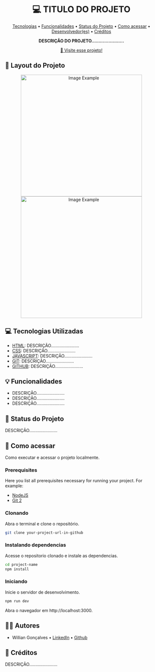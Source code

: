 <h1 id="title" align="center" style="font-weight: bold;">💻 TITULO DO PROJETO</h1>

<p id="index" align="center">
  <a href="#tech">Tecnologias</a> • 
  <a href="#funcionalities">Funcionalidades</a> • 
  <a href="#status">Status do Projeto</a> • 
  <a href="#started">Como acessar</a> • 
  <a href="#dev">Desenvolvedor(es)</a> • 
  <a href="#credit">Créditos</a>
</p>

<p id="description" align="center">
  <b>DESCRIÇÃO DO PROJETO.......................</b>
</p>

<p id="link" align="center">
  <a href="url">📱 Visite esse projeto!</a>
</p>

<h2 id="layout">🎨 Layout do Projeto</h2>

<p id="layout-print" align="center">
  <img src="../.github/example.png" alt="Image Example" width="400px">
  <img src="../.github/example.png" alt="Image Example" width="400px">
</p>

<h2 id="tech">💻 Tecnologias Utilizadas</h2>

- [HTML](https://www.google.com.br/?hl=pt-BR): DESCRIÇÃO.......................
- [CSS](https://www.google.com.br/?hl=pt-BR): DESCRIÇÃO.......................
- [JAVASCRIPT](https://www.google.com.br/?hl=pt-BR): DESCRIÇÃO.......................
- [GIT](https://www.google.com.br/?hl=pt-BR): DESCRIÇÃO.......................
- [GITHUB](https://www.google.com.br/?hl=pt-BR): DESCRIÇÃO.......................


<h2 id="funcionalities">💡 Funcionalidades</h2>

- DESCRIÇÃO.......................
- DESCRIÇÃO.......................
- DESCRIÇÃO.......................

<h2 id="status">📝 Status do Projeto</h2>

DESCRIÇÃO.......................

<h2 id="started">🚀 Como acessar</h2>

Como executar e acessar o projeto localmente.

<h3>Prerequisites</h3>

Here you list all prerequisites necessary for running your project. For example:

- [NodeJS](https://github.com/)
- [Git 2](https://github.com)

<h3>Clonando</h3>

Abra o terminal e clone o repositório.
```bash
git clone your-project-url-in-github
```

<h3>Instalando dependencias</h3>

Acesse o repositorio clonado e instale as dependencias.
```bash
cd project-name
npm install
```

<h3>Iniciando</h3>

Inicie o servidor de desenvolvimento.
```bash
npm run dev
```
Abra o navegador em http://localhost:3000.

<h2 id="dev">🧑‍💻 Autores</h2>

- Willian Gonçalves • [LinkedIn](linked.in) • [Github](github.com)

<h2 id="credit">🏅 Créditos</h2>

DESCRIÇÃO.......................
